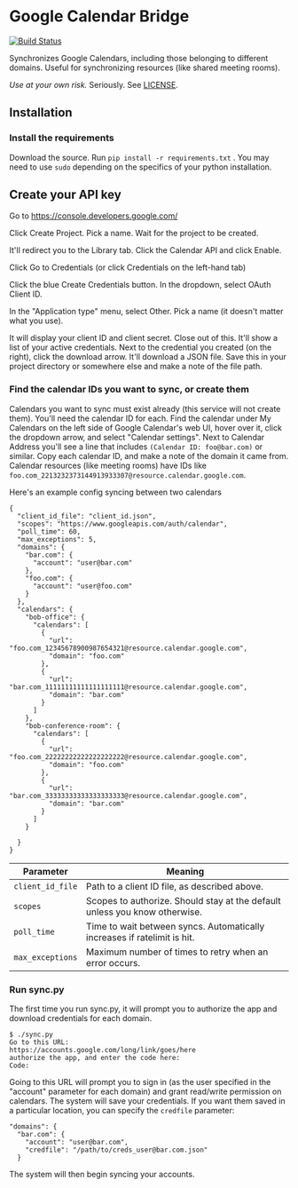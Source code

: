 # Google Calendar Bridge

[![Build Status](https://travis-ci.org/ternus/gcal-bridge.svg?branch=master)](https://travis-ci.org/ternus/gcal-bridge)

Synchronizes Google Calendars, including those belonging to different domains.
Useful for synchronizing resources (like shared meeting rooms).

_Use at your own risk._ Seriously. See [LICENSE](LICENSE).

## Installation

### Install the requirements

Download the source. Run `pip install -r requirements.txt` . You may need to
use `sudo` depending on the specifics of your python installation.

## Create your API key

Go to https://console.developers.google.com/

Click Create Project. Pick a name. Wait for the project to be created.

It'll redirect you to the Library tab. Click the Calendar API and click Enable.

Click Go to Credentials (or click Credentials on the left-hand tab)

Click the blue Create Credentials button. In the dropdown, select OAuth Client ID.

In the "Application type" menu, select Other. Pick a name (it doesn't matter what you use).

It will display your client ID and client secret. Close out of this. It'll show
a list of your active credentials. Next to the credential you created (on the right),
click the download arrow. It'll download a JSON file. Save this in your project
directory or somewhere else and make a note of the file path.

### Find the calendar IDs you want to sync, or create them

Calendars you want to sync must exist already (this service will not create them).
You'll need the calendar ID for each. Find the calendar under My Calendars on
the left side of Google Calendar's web UI, hover over it, click the dropdown arrow,
and select "Calendar settings". Next to Calendar Address you'll see a line that includes
`(Calendar ID: foo@bar.com)` or similar. Copy each calendar ID, and make a note
of the domain it came from. Calendar resources (like meeting rooms) have IDs like
`foo.com_2213232373144913933307@resource.calendar.google.com`.

Here's an example config syncing between two calendars
```
{
  "client_id_file": "client_id.json",
  "scopes": "https://www.googleapis.com/auth/calendar",
  "poll_time": 60,
  "max_exceptions": 5,
  "domains": {
    "bar.com": {
      "account": "user@bar.com"
    },
    "foo.com": {
      "account": "user@foo.com"
    }
  },
  "calendars": {
    "bob-office": {
      "calendars": [
        {
          "url": "foo.com_12345678900987654321@resource.calendar.google.com",
          "domain": "foo.com"
        },
        {
          "url": "bar.com_11111111111111111111@resource.calendar.google.com",
          "domain": "bar.com"
        }
      ]
    },
    "bob-conference-room": {
      "calendars": [
        {
          "url": "foo.com_22222222222222222222@resource.calendar.google.com",
          "domain": "foo.com"
        },
        {
          "url": "bar.com_33333333333333333333@resource.calendar.google.com",
          "domain": "bar.com"
        }
      ]
    }

  }
}
```

|Parameter     | Meaning        |
|--------------|----------------|
|`client_id_file`| Path to a client ID file, as described above. |
|`scopes`|Scopes to authorize. Should stay at the default unless you know otherwise.|
|`poll_time` | Time to wait between syncs. Automatically increases if ratelimit is hit.|
|`max_exceptions` | Maximum number of times to retry when an error occurs. |


### Run sync.py

The first time you run sync.py, it will prompt you to authorize the app and
download credentials for each domain.

```
$ ./sync.py
Go to this URL:
https://accounts.google.com/long/link/goes/here
authorize the app, and enter the code here:
Code:
```

Going to this URL will prompt you to sign in (as the user specified in the "account"
parameter for each domain) and grant read/write permission on calendars. The system
will save your credentials. If you want them saved in a particular location,
you can specify the `credfile` parameter:

```
"domains": {
  "bar.com": {
    "account": "user@bar.com",
    "credfile": "/path/to/creds_user@bar.com.json"
  }
```

The system will then begin syncing your accounts.
